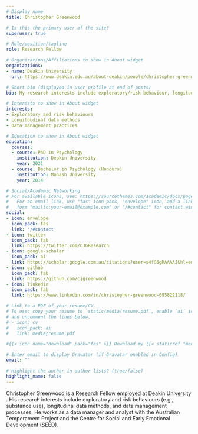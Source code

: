 ```yaml
---
# Display name
title: Christopher Greenwood

# Is this the primary user of the site?
superuser: true

# Role/position/tagline
role: Research Fellow 

# Organizations/Affiliations to show in About widget
organizations:
- name: Deakin University
  url: https://www.deakin.edu.au/about-deakin/people/christopher-greenwood

# Short bio (displayed in user profile at end of posts)
bio: My research interests include exploratory/risk behaviour, longitudinal data methods, and data management practices.

# Interests to show in About widget
interests:
- Exploratory and risk behaviours
- Longitdudinal data methods
- Data management practices

# Education to show in About widget
education:
  courses:
  - course: PhD in Psychology 
    institution: Deakin University
    year: 2021
  - course: Bachelor in Psychology (Honours)
    institution: Monash University
    year: 2014

# Social/Academic Networking
# For available icons, see: https://sourcethemes.com/academic/docs/page-builder/#icons
#   For an email link, use "fas" icon pack, "envelope" icon, and a link in the
#   form "mailto:your-email@example.com" or "/#contact" for contact widget.
social:
- icon: envelope
  icon_pack: fas
  link: '/#contact'
- icon: twitter
  icon_pack: fab
  link: https://twitter.com/CJGResearch
- icon: google-scholar  
  icon_pack: ai
  link: https://scholar.google.com.au/citations?user=s4fG5gMAAAAJ&hl=en
- icon: github
  icon_pack: fab
  link: https://github.com/cjgreenwood
- icon: linkedin
  icon_pack: fab
  link: https://www.linkedin.com/in/christopher-greenwood-095822118/

# Link to a PDF of your resume/CV.
# To use: copy your resume to `static/media/resume.pdf`, enable `ai` icons in `params.toml`, 
# and uncomment the lines below.
# - icon: cv
#   icon_pack: ai
#   link: media/resume.pdf

#{{< icon name="download" pack="fas" >}} Download my {{< staticref "media/demo_resume.pdf" "newtab" >}}resumé{{< /staticref >}}.

# Enter email to display Gravatar (if Gravatar enabled in Config)
email: ""

# Highlight the author in author lists? (true/false)
highlight_name: false
---
```


Christopher Greenwood is a Research Fellow employed at Deakin University . His research interests include exploratory and risk behaviours (e.g., substance use), longitudinal data methods, and data management processes. He works as a data manager and analyst with the Australian Temperament Project and the Centre for Social and Early Emotional Development (SEED).

